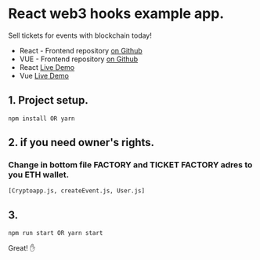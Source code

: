 # React web3 hooks example app.
Sell tickets for events with blockchain today!
- React - Frontend repository [on Github](https://github.com/chulavege1/React_dapp_example)
- VUE - Frontend repository [on Github](https://github.com/yurycooliq/eth-tickets)
- React [Live Demo](https://moonlit-city-309815.ew.r.appspot.com/#/crypto)
- Vue [Live Demo](https://hungry-sammet-4eed59.netlify.app/)

## 1. Project setup.
```
npm install OR yarn
```
## 2. if you need owner's rights.
### Change in bottom file FACTORY and TICKET FACTORY adres to you ETH wallet.
```
[Cryptoapp.js, createEvent.js, User.js] 
```
## 3. 
```
npm run start OR yarn start
```
Great! ✋

